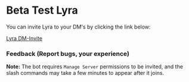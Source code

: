 # Beta Test Lyra

You can invite Lyra to your DM's by clicking the link below:

[Lyra DM-Invite](https://discord.com/oauth2/authorize?client_id=1385335501912932536&permissions=139586824256&integration_type=1&scope=bot+applications.commands)

### Feedback (Report bugs, your experience)

**Note:** The bot requires `Manage Server` permissions to be invited, and the slash commands may take a few minutes to appear after it joins.
